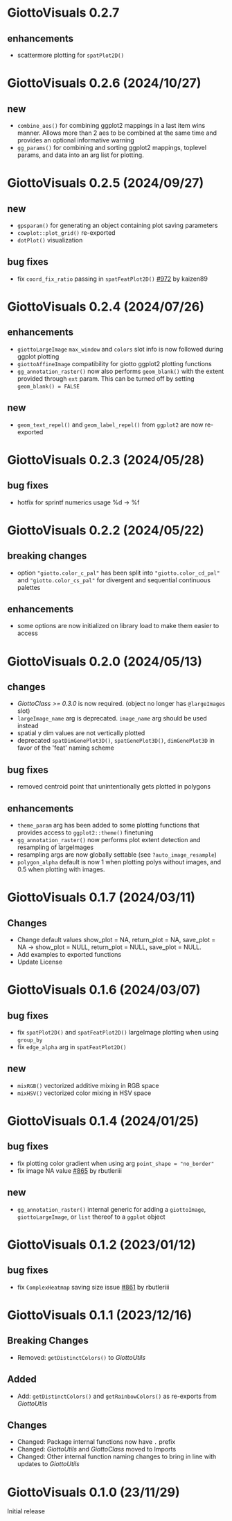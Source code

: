 # GiottoVisuals 0.2.7

## enhancements
- scattermore plotting for `spatPlot2D()`

# GiottoVisuals 0.2.6 (2024/10/27)

## new
- `combine_aes()` for combining ggplot2 mappings in a last item wins manner. Allows more than 2 aes to be combined at the same time and provides an optional informative warning
- `gg_params()` for combining and sorting ggplot2 mappings, toplevel params, and data into an arg list for plotting.


# GiottoVisuals 0.2.5 (2024/09/27)

## new
- `gpsparam()` for generating an object containing plot saving parameters
- `cowplot::plot_grid()` re-exported
- `dotPlot()` visualization

## bug fixes
- fix `coord_fix_ratio` passing in `spatFeatPlot2D()` [#972](https://github.com/drieslab/Giotto/issues/972) by kaizen89

# GiottoVisuals 0.2.4 (2024/07/26)

## enhancements
- `giottoLargeImage` `max_window` and `colors` slot info is now followed during ggplot plotting
- `giottoAffineImage` compatibility for giotto ggplot2 plotting functions
- `gg_annotation_raster()` now also performs `geom_blank()` with the extent provided through `ext` param. This can be turned off by setting `geom_blank() = FALSE`

## new
- `geom_text_repel()` and `geom_label_repel()` from `ggplot2` are now re-exported

# GiottoVisuals 0.2.3 (2024/05/28)

## bug fixes
- hotfix for sprintf numerics usage %d -> %f

# GiottoVisuals 0.2.2 (2024/05/22)

## breaking changes
- option `"giotto.color_c_pal"` has been split into `"giotto.color_cd_pal"` and `"giotto.color_cs_pal"` for divergent and sequential continuous palettes

## enhancements
- some options are now initialized on library load to make them easier to access

# GiottoVisuals 0.2.0 (2024/05/13)

## changes
- _GiottoClass >= 0.3.0_ is now required. (object no longer has `@largeImages` slot)
- `largeImage_name` arg is deprecated. `image_name` arg should be used instead
- spatial y dim values are not vertically plotted
- deprecated `spatDimGenePlot3D()`, `spatGenePlot3D()`, `dimGenePlot3D` in favor of the 'feat' naming scheme

## bug fixes
- removed centroid point that unintentionally gets plotted in polygons

## enhancements
- `theme_param` arg has been added to some plotting functions that provides access to `ggplot2::theme()` finetuning
- `gg_annotation_raster()` now performs plot extent detection and resampling of largeImages
- resampling args are now globally settable (see `?auto_image_resample`)
- `polygon_alpha` default is now 1 when plotting polys without images, and 0.5 when plotting with images.


# GiottoVisuals 0.1.7 (2024/03/11)

## Changes
- Change default values show_plot = NA, return_plot = NA, save_plot = NA -> show_plot = NULL, return_plot = NULL, save_plot = NULL.
- Add examples to exported functions
- Update License

# GiottoVisuals 0.1.6 (2024/03/07)

## bug fixes
- fix `spatPlot2D()` and `spatFeatPlot2D()` largeImage plotting when using `group_by`
- fix `edge_alpha` arg in `spatFeatPlot2D()`

## new
- `mixRGB()` vectorized additive mixing in RGB space
- `mixHSV()` vectorized color mixing in HSV space



# GiottoVisuals 0.1.4 (2024/01/25)
## bug fixes
- fix plotting color gradient when using arg `point_shape = "no_border"`
- fix image NA value [#865](https://github.com/drieslab/Giotto/issues/865) by rbutleriii

## new
- `gg_annotation_raster()` internal generic for adding a `giottoImage`, `giottoLargeImage`, or `list` thereof to a `ggplot` object

# GiottoVisuals 0.1.2 (2023/01/12)

## bug fixes
- fix `ComplexHeatmap` saving size issue [#861](https://github.com/drieslab/Giotto/issues/861) by rbutleriii

# GiottoVisuals 0.1.1 (2023/12/16)

## Breaking Changes
- Removed: `getDistinctColors()` to *GiottoUtils*

## Added
- Add: `getDistinctColors()` and `getRainbowColors()` as re-exports from *GiottoUtils*

## Changes
- Changed: Package internal functions now have `.` prefix
- Changed: *GiottoUtils* and *GiottoClass* moved to Imports
- Changed: Other internal function naming changes to bring in line with updates to *GiottoUtils*


# GiottoVisuals 0.1.0 (23/11/29)

Initial release
